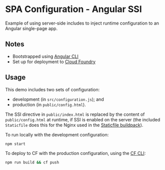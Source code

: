 # SPA Configuration - Angular SSI

Example of using server-side includes to inject runtime configuration to an Angular single-page app.

## Notes

 - Bootstrapped using [Angular CLI]
 - Set up for deployment to [Cloud Foundry]

## Usage

This demo includes two sets of configuration:

 - development (in `src/configuration.js`); and
 - production (in `public/config.html`).

The SSI directive in `public/index.html` is replaced by the content of `public/config.html` at
runtime, if SSI is enabled on the server (the included `Staticfile` does this for the Nginx used
in the [Staticfile buildpack]).

To run locally with the development configuration:

```bash
npm start
```

To deploy to CF with the production configuration, using the [CF CLI]:

```bash
npm run build && cf push
```

  [Angular CLI]: https://cli.angular.io/
  [CF CLI]: https://docs.cloudfoundry.org/cf-cli/install-go-cli.html
  [Cloud Foundry]: https://cloudfoundry.org/
  [Staticfile buildpack]: https://docs.cloudfoundry.org/buildpacks/staticfile/index.html
